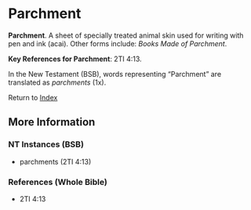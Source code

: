 # Parchment
**Parchment**. 
A sheet of specially treated animal skin used for writing with pen and ink (acai). 
Other forms include: 
*Books Made of Parchment*. 


**Key References for Parchment**: 
2TI 4:13. 




In the New Testament (BSB), words representing “Parchment” are translated as 
*parchments* (1x). 


Return to [Index](00-Index.md)

## More Information

### NT Instances (BSB)

* parchments (2TI 4:13)



### References (Whole Bible)

* 2TI 4:13



